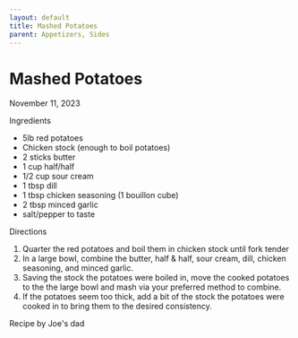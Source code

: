 ```yaml
---
layout: default
title: Mashed Potatoes
parent: Appetizers, Sides
---
```

# Mashed Potatoes

November 11, 2023

Ingredients
* 5lb red potatoes
* Chicken stock (enough to boil potatoes)
* 2 sticks butter
* 1 cup half/half
* 1/2 cup sour cream
* 1 tbsp dill
* 1 tbsp chicken seasoning (1 bouillon cube)
* 2 tbsp minced garlic
* salt/pepper to taste

Directions
1. Quarter the red potatoes and boil them in chicken stock until fork tender
2. In a large bowl, combine the butter, half & half, sour cream, dill, chicken seasoning, and minced garlic.
3. Saving the stock the potatoes were boiled in, move the cooked potatoes to the the large bowl and mash via your preferred method to combine.
4. If the potatoes seem too thick, add a bit of the stock the potatoes were cooked in to bring them to the desired consistency.

Recipe by Joe's dad